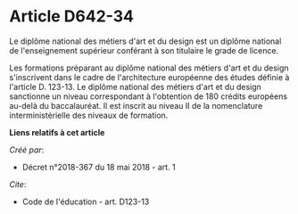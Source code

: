 # Article D642-34

Le diplôme national des métiers d'art et du design est un diplôme national de l'enseignement supérieur conférant à son
titulaire le grade de licence. 

Les formations préparant au diplôme national des métiers d'art et du design s'inscrivent dans le cadre de l'architecture
européenne des études définie à l'article D. 123-13. Le diplôme national des métiers d'art et du design sanctionne un niveau
correspondant à l'obtention de 180 crédits européens au-delà du baccalauréat. Il est inscrit au niveau II de la nomenclature
interministérielle des niveaux de formation.

**Liens relatifs à cet article**

_Créé par_:

  - Décret n°2018-367 du 18 mai 2018 - art. 1

_Cite_:

  - Code de l'éducation - art. D123-13
